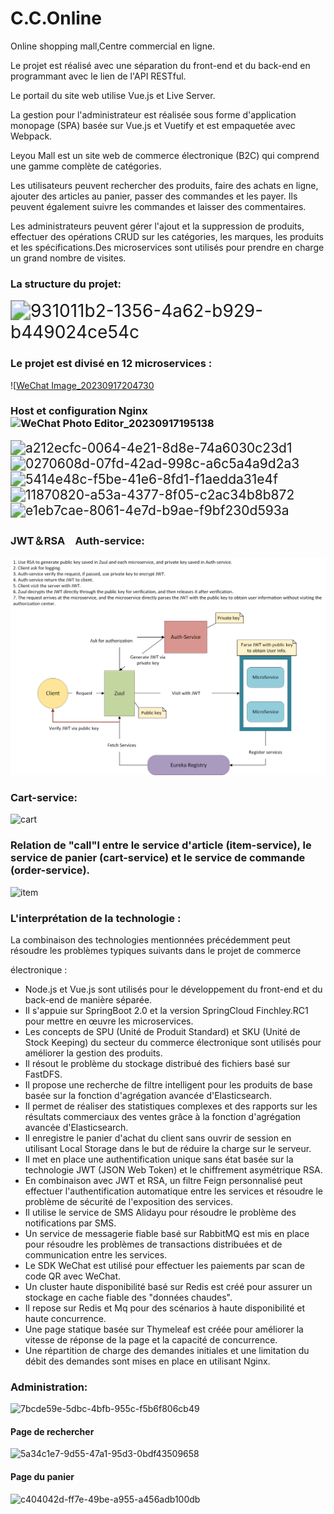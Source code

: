 C.C.Online
==========

Online shopping mall,Centre commercial en ligne.

Le projet est réalisé avec une séparation du front-end et du back-end en programmant avec le lien de l'API RESTful.

Le portail du site web utilise Vue.js et Live Server.

La gestion pour l'administrateur est réalisée sous forme d'application monopage (SPA) basée sur Vue.js et Vuetify et est empaquetée avec Webpack.

Leyou Mall est un site web de commerce électronique (B2C) qui comprend une gamme complète de catégories.

Les utilisateurs peuvent rechercher des produits, faire des achats en ligne, ajouter des articles au panier, passer des commandes et les payer. Ils peuvent également suivre les commandes et laisser des commentaires.

Les administrateurs peuvent gérer l'ajout et la suppression de produits, effectuer des opérations CRUD sur les catégories, les marques, les produits et les spécifications.Des microservices sont utilisés pour prendre en charge un grand nombre de visites. 





### La structure du projet:

<img src="file:///C:/Users/yuan6/Pictures/Typedown/931011b2-1356-4a62-b929-b449024ce54c.png" title="" alt="931011b2-1356-4a62-b929-b449024ce54c" style="zoom:200%;">

### Le projet est divisé en 12 microservices :

![[WeChat Image_20230917204730](https://github.com/roli1897/C.C.EnLigne/blob/master/image/WeChat%20Image_20230917204730.png)





### Host et configuration Nginx![WeChat Photo Editor_20230917195138](E:\C.C.EnLigne\image\WeChat%20Photo%20Editor_20230917195138.jpg)

<img src="file:///C:/Users/yuan6/Pictures/Typedown/a212ecfc-0064-4e21-8d8e-74a6030c23d1.png" title="" alt="a212ecfc-0064-4e21-8d8e-74a6030c23d1" style="zoom:150%;">  

<img title="" src="file:///C:/Users/yuan6/Pictures/Typedown/0270608d-07fd-42ad-998c-a6c5a4a9d2a3.png" alt="0270608d-07fd-42ad-998c-a6c5a4a9d2a3" style="zoom:150%;" data-align="left">

<img title="" src="file:///C:/Users/yuan6/Pictures/Typedown/5414e48c-f5be-41e6-8fd1-f1aedda31e4f.png" alt="5414e48c-f5be-41e6-8fd1-f1aedda31e4f" style="zoom:150%;">

<img src="file:///C:/Users/yuan6/Pictures/Typedown/11870820-a53a-4377-8f05-c2ac34b8b872.png" title="" alt="11870820-a53a-4377-8f05-c2ac34b8b872" style="zoom:150%;">

<img src="file:///C:/Users/yuan6/Pictures/Typedown/e1eb7cae-8061-4e7d-b9ae-f9bf230d593a.png" title="" alt="e1eb7cae-8061-4e7d-b9ae-f9bf230d593a" style="zoom:150%;">

### JWT＆RSA　Auth-service:



![Rsa](https://github.com/roli1897/C.C.EnLigne/blob/master/image/Rsa.png)



### Cart-service:

![cart](E:\C.C.EnLigne\image\cart.png)



### Relation de "call"l entre le service d'article (item-service), le service de panier (cart-service) et le service de commande (order-service).

![item](E:\C.C.EnLigne\image\item.png)

### L'interprétation de la technologie :

La combinaison des technologies mentionnées précédemment peut résoudre les problèmes typiques suivants dans le projet de commerce 

électronique :

* Node.js et Vue.js sont utilisés pour le développement du front-end et du back-end de manière séparée.
* Il s'appuie sur SpringBoot 2.0 et la version SpringCloud Finchley.RC1 pour mettre en œuvre les microservices.
* Les concepts de SPU (Unité de Produit Standard) et SKU (Unité de Stock Keeping) du secteur du commerce électronique sont utilisés pour améliorer la gestion des produits.
* Il résout le problème du stockage distribué des fichiers basé sur FastDFS.
* Il propose une recherche de filtre intelligent pour les produits de base basée sur la fonction d'agrégation avancée d'Elasticsearch.
* Il permet de réaliser des statistiques complexes et des rapports sur les résultats commerciaux des ventes grâce à la fonction d'agrégation avancée d'Elasticsearch.
* Il enregistre le panier d'achat du client sans ouvrir de session en utilisant Local Storage dans le but de réduire la charge sur le serveur.
* Il met en place une authentification unique sans état basée sur la technologie JWT (JSON Web Token) et le chiffrement asymétrique RSA.
* En combinaison avec JWT et RSA, un filtre Feign personnalisé peut effectuer l'authentification automatique entre les services et résoudre le problème de sécurité de l'exposition des services.
* Il utilise le service de SMS Alidayu pour résoudre le problème des notifications par SMS.
* Un service de messagerie fiable basé sur RabbitMQ est mis en place pour résoudre les problèmes de transactions distribuées et de communication entre les services.
* Le SDK WeChat est utilisé pour effectuer les paiements par scan de code QR avec WeChat.
* Un cluster haute disponibilité basé sur Redis est créé pour assurer un stockage en cache fiable des "données chaudes".
* Il repose sur Redis et Mq pour des scénarios à haute disponibilité et haute concurrence.
* Une page statique basée sur Thymeleaf est créée pour améliorer la vitesse de réponse de la page et la capacité de concurrence.
* Une répartition de charge des demandes initiales et une limitation du débit des demandes sont mises en place en utilisant Nginx.
  
  
  
  

### Administration:

![7bcde59e-5dbc-4bfb-955c-f5b6f806cb49](file:///C:/Users/yuan6/Pictures/Typedown/7bcde59e-5dbc-4bfb-955c-f5b6f806cb49.png)

#### Page de rechercher

![5a34c1e7-9d55-47a1-95d3-0bdf43509658](file:///C:/Users/yuan6/Pictures/Typedown/5a34c1e7-9d55-47a1-95d3-0bdf43509658.png)

#### Page du panier

![c404042d-ff7e-49be-a955-a456adb100db](file:///C:/Users/yuan6/Pictures/Typedown/c404042d-ff7e-49be-a955-a456adb100db.png)


